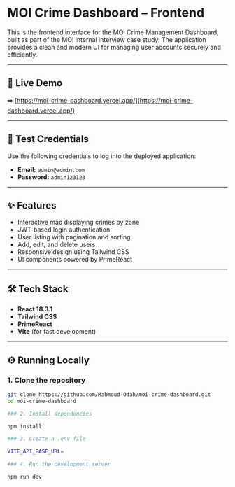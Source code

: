 # MOI Crime Dashboard – Frontend

This is the frontend interface for the MOI Crime Management Dashboard, built as part of the MOI internal interview case study. The application provides a clean and modern UI for managing user accounts securely and efficiently.

---

## 🔗 Live Demo

➡️ [https://moi-crime-dashboard.vercel.app/](https://moi-crime-dashboard.vercel.app/)

---

## 🔐 Test Credentials

Use the following credentials to log into the deployed application:

- **Email:** `admin@admin.com`  
- **Password:** `admin123123`

---

## ✨ Features

- Interactive map displaying crimes by zone 
- JWT-based login authentication
- User listing with pagination and sorting
- Add, edit, and delete users
- Responsive design using Tailwind CSS
- UI components powered by PrimeReact

---

## 🛠️ Tech Stack

- **React 18.3.1**
- **Tailwind CSS**
- **PrimeReact**
- **Vite** (for fast development)

---

## ⚙️ Running Locally

### 1. Clone the repository

```bash
git clone https://github.com/Mahmoud-Odah/moi-crime-dashboard.git
cd moi-crime-dashboard

### 2. Install dependencies

npm install

### 3. Create a .env file

VITE_API_BASE_URL=

### 4. Run the development server

npm run dev
